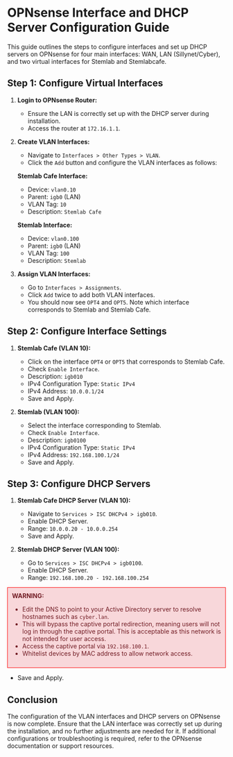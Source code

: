 # OPNsense Interface and DHCP Server Configuration Guide

This guide outlines the steps to configure interfaces and set up DHCP servers on OPNsense for four main interfaces: WAN, LAN (Sillynet/Cyber), and two virtual interfaces for Stemlab and Stemlabcafe.

## Step 1: Configure Virtual Interfaces

1. **Login to OPNsense Router:**
   - Ensure the LAN is correctly set up with the DHCP server during installation.
   - Access the router at `172.16.1.1`.

2. **Create VLAN Interfaces:**
   - Navigate to `Interfaces > Other Types > VLAN`.
   - Click the `Add` button and configure the VLAN interfaces as follows:

   **Stemlab Cafe Interface:**
   - Device: `vlan0.10`
   - Parent: `igb0` (LAN)
   - VLAN Tag: `10`
   - Description: `Stemlab Cafe`

   **Stemlab Interface:**
   - Device: `vlan0.100`
   - Parent: `igb0` (LAN)
   - VLAN Tag: `100`
   - Description: `Stemlab`

3. **Assign VLAN Interfaces:**
   - Go to `Interfaces > Assignments`.
   - Click `Add` twice to add both VLAN interfaces.
   - You should now see `OPT4` and `OPT5`. Note which interface corresponds to Stemlab and Stemlab Cafe.

## Step 2: Configure Interface Settings

1. **Stemlab Cafe (VLAN 10):**
   - Click on the interface `OPT4` or `OPT5` that corresponds to Stemlab Cafe.
   - Check `Enable Interface`.
   - Description: `igb010`
   - IPv4 Configuration Type: `Static IPv4`
   - IPv4 Address: `10.0.0.1/24`
   - Save and Apply.

2. **Stemlab (VLAN 100):**
   - Select the interface corresponding to Stemlab.
   - Check `Enable Interface`.
   - Description: `igb0100`
   - IPv4 Configuration Type: `Static IPv4`
   - IPv4 Address: `192.168.100.1/24`
   - Save and Apply.

## Step 3: Configure DHCP Servers

1. **Stemlab Cafe DHCP Server (VLAN 10):**
   - Navigate to `Services > ISC DHCPv4 > igb010`.
   - Enable DHCP Server.
   - Range: `10.0.0.20 - 10.0.0.254`
   - Save and Apply.

2. **Stemlab DHCP Server (VLAN 100):**
   - Go to `Services > ISC DHCPv4 > igb0100`.
   - Enable DHCP Server.
   - Range: `192.168.100.20 - 192.168.100.254`

  <div style="border: 1px solid red; padding: 10px; background-color: #f8d7da; color: #721c24;">
   <strong>WARNING:</strong>
   <ul>
      <li>Edit the DNS to point to your Active Directory server to resolve hostnames such as <code>cyber.lan</code>.</li>
      <li>This will bypass the captive portal redirection, meaning users will not log in through the captive portal. This is acceptable as this network is not intended for user access.</li>
      <li>Access the captive portal via <code>192.168.100.1</code>.</li>
      <li>Whitelist devices by MAC address to allow network access.</li>
   </ul>
</div>

   - Save and Apply.

## Conclusion

The configuration of the VLAN interfaces and DHCP servers on OPNsense is now complete. Ensure that the LAN interface was correctly set up during the installation, and no further adjustments are needed for it. If additional configurations or troubleshooting is required, refer to the OPNsense documentation or support resources.
